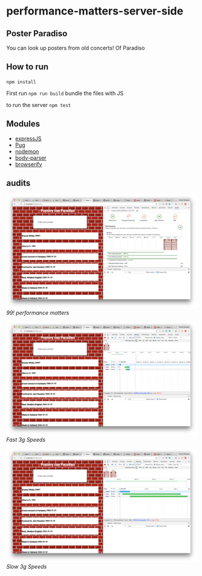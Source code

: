 # performance-matters-server-side

## Poster Paradiso
You can look up posters from old concerts! Of Paradiso

## How to run
`npm install`

First run
`npm run build`
bundle the files with JS

to run the server
`npm test`

## Modules
* [expressJS](https://expressjs.com/)
* [Pug](https://pugjs.org/api/getting-started.html)
* [nodemon](https://nodemon.io/)
* [body-parser](https://www.npmjs.com/package/body-parser)
* [browserify](http://browserify.org/)


## audits

![audit results!](docImages/audit.png)
_99! performance matters_

![audit results!](docImages/fast3g.png)
_Fast 3g Speeds_

![audit results!](docImages/slow3g.png)
_Slow 3g Speeds_
